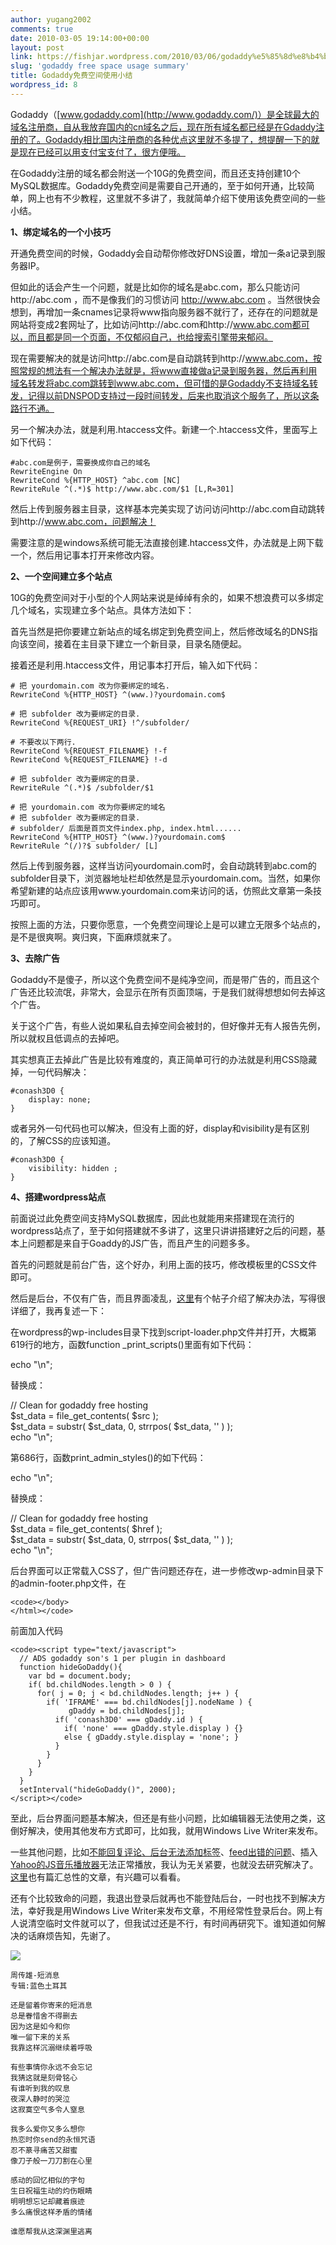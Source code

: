 ```yaml
---
author: yugang2002
comments: true
date: 2010-03-05 19:14:00+00:00
layout: post
link: https://fishjar.wordpress.com/2010/03/06/godaddy%e5%85%8d%e8%b4%b9%e7%a9%ba%e9%97%b4%e4%bd%bf%e7%94%a8%e5%b0%8f%e7%bb%93/
slug: 'godaddy free space usage summary'
title: Godaddy免费空间使用小结
wordpress_id: 8
---
```


Godaddy（[www.godaddy.com](http://www.godaddy.com/)）是全球最大的域名注册商，自从我放弃国内的cn域名之后，现在所有域名都已经是在Gdaddy注册的了。Godaddy相比国内注册商的各种优点这里就不多提了，想提醒一下的就是现在已经可以用支付宝支付了，很方便哦。

在Godaddy注册的域名都会附送一个10G的免费空间，而且还支持创建10个MySQL数据库。Godaddy免费空间是需要自己开通的，至于如何开通，比较简单，网上也有不少教程，这里就不多讲了，我就简单介绍下使用该免费空间的一些小结。

**1、绑定域名的一个小技巧**

开通免费空间的时候，Godaddy会自动帮你修改好DNS设置，增加一条a记录到服务器IP。

但如此的话会产生一个问题，就是比如你的域名是abc.com，那么只能访问http://abc.com ，而不是像我们的习惯访问 http://www.abc.com 。当然很快会想到，再增加一条cnames记录将www指向服务器不就行了，还存在的问题就是网站将变成2套网址了，比如访问http://abc.com和http://www.abc.com都可以，而且都是同一个页面，不仅郁闷自己，也给搜索引擎带来郁闷。

现在需要解决的就是访问http://abc.com是自动跳转到http://www.abc.com，按照常规的想法有一个解决办法就是，将www直接做a记录到服务器，然后再利用域名转发将abc.com跳转到www.abc.com，但可惜的是Godaddy不支持域名转发，记得以前DNSPOD支持过一段时间转发，后来也取消这个服务了，所以这条路行不通。

另一个解决办法，就是利用.htaccess文件。新建一个.htaccess文件，里面写上如下代码：
    
    #abc.com是例子，需要换成你自己的域名
    RewriteEngine On
    RewriteCond %{HTTP_HOST} ^abc.com [NC]
    RewriteRule ^(.*)$ http://www.abc.com/$1 [L,R=301]




然后上传到服务器主目录，这样基本完美实现了访问访问http://abc.com自动跳转到http://www.abc.com，问题解决！




需要注意的是windows系统可能无法直接创建.htaccess文件，办法就是上网下载一个，然后用记事本打开来修改内容。




**2、一个空间建立多个站点**




10G的免费空间对于小型的个人网站来说是绰绰有余的，如果不想浪费可以多绑定几个域名，实现建立多个站点。具体方法如下：




首先当然是把你要建立新站点的域名绑定到免费空间上，然后修改域名的DNS指向该空间，接着在主目录下建立一个新目录，目录名随便起。




接着还是利用.htaccess文件，用记事本打开后，输入如下代码：
    
    # 把 yourdomain.com 改为你要绑定的域名.
    RewriteCond %{HTTP_HOST} ^(www.)?yourdomain.com$
    
    # 把 subfolder 改为要绑定的目录.
    RewriteCond %{REQUEST_URI} !^/subfolder/
    
    # 不要改以下两行.
    RewriteCond %{REQUEST_FILENAME} !-f
    RewriteCond %{REQUEST_FILENAME} !-d
    
    # 把 subfolder 改为要绑定的目录.
    RewriteRule ^(.*)$ /subfolder/$1
    
    # 把 yourdomain.com 改为你要绑定的域名
    # 把 subfolder 改为要绑定的目录.
    # subfolder/ 后面是首页文件index.php, index.html......
    RewriteCond %{HTTP_HOST} ^(www.)?yourdomain.com$
    RewriteRule ^(/)?$ subfolder/ [L]




然后上传到服务器，这样当访问yourdomain.com时，会自动跳转到abc.com的subfolder目录下，浏览器地址栏却依然是显示yourdomain.com。当然，如果你希望新建的站点应该用www.yourdomain.com来访问的话，仿照此文章第一条技巧即可。




按照上面的方法，只要你愿意，一个免费空间理论上是可以建立无限多个站点的，是不是很爽啊。爽归爽，下面麻烦就来了。




**3、去除广告**




Godaddy不是傻子，所以这个免费空间不是纯净空间，而是带广告的，而且这个广告还比较流氓，非常大，会显示在所有页面顶端，于是我们就得想想如何去掉这个广告。




关于这个广告，有些人说如果私自去掉空间会被封的，但好像并无有人报告先例，所以就权且低调点的去掉吧。




其实想真正去掉此广告是比较有难度的，真正简单可行的办法就是利用CSS隐藏掉，一句代码解决：
    
    #conash3D0 {
    	display: none;
    }




或者另外一句代码也可以解决，但没有上面的好，display和visibility是有区别的，了解CSS的应该知道。
    
    #conash3D0 {
    	visibility: hidden ;
    }




**4、搭建wordpress站点**




前面说过此免费空间支持MySQL数据库，因此也就能用来搭建现在流行的wordpress站点了，至于如何搭建就不多讲了，这里只讲讲搭建好之后的问题，基本上问题都是来自于Goaddy的JS广告，而且产生的问题多多。




首先的问题就是前台广告，这个好办，利用上面的技巧，修改模板里的CSS文件即可。




然后是后台，不仅有广告，而且界面凌乱，[这里](http://wordpress.org/support/topic/280162)有个帖子介绍了解决办法，写得很详细了，我再复述一下：




在wordpress的wp-includes目录下找到script-loader.php文件并打开，大概第619行的地方，函数function _print_scripts()里面有如下代码：




echo "<script type='text/javascript' src='" . esc_attr($src) . "'></script>\n";




替换成：




// Clean for godaddy free hosting   
$st_data = file_get_contents( $src );   
$st_data = substr( $st_data, 0, strrpos( $st_data, '</iframe>' ) );   
echo "<script type='text/javascript'>\n";   
echo $st_data;   
echo "</script>\n";




第686行，函数print_admin_styles()的如下代码：




echo "<link rel='stylesheet' href='" . esc_attr($href) . "' type='text/css' media='all' />\n";




替换成：




// Clean for godaddy free hosting   
$st_data = file_get_contents( $href );   
$st_data = substr( $st_data, 0, strrpos( $st_data, '</iframe>' ) );   
echo "<style type='text/css' media='all'>\n";   
echo $st_data;   
echo "</style>\n";




后台界面可以正常载入CSS了，但广告问题还存在，进一步修改wp-admin目录下的admin-footer.php文件，在
    
    <code></body>
    </html></code>

前面加入代码 
    
    <code><script type="text/javascript">
      // ADS godaddy son's 1 per plugin in dashboard
      function hideGoDaddy(){
        var bd = document.body;
        if( bd.childNodes.length > 0 ) {
          for( j = 0; j < bd.childNodes.length; j++ ) {
            if( 'IFRAME' === bd.childNodes[j].nodeName ) {
    			 gDaddy = bd.childNodes[j];
              if( 'conash3D0' === gDaddy.id ) {
                if( 'none' === gDaddy.style.display ) {}
                else { gDaddy.style.display = 'none'; }
              }
            }
          }
        }
      }
      setInterval("hideGoDaddy()", 2000);
    </script></code>




至此，后台界面问题基本解决，但还是有些小问题，比如编辑器无法使用之类，这倒好解决，使用其他发布方式即可，比如我，就用Windows Live Writer来发布。




一些其他问题，比如[不能回复评论、后台无法添加标签](http://bbs.idcspy.com/thread-54050-1-1.html)、[feed出错的问题](http://blog.happysa.org/blog/solve_the_feed_problem_of_godaddy.html)、插入[Yahoo的JS音乐播放器](http://mediaplayer.yahoo.com/)无法正常播放，我认为无关紧要，也就没去研究解决了。[这里](http://fivebig.com/blog/2010/01/wordpress-on-godaddy/)也有篇汇总性的文章，有兴趣可以看看。




还有个比较致命的问题，我退出登录后就再也不能登陆后台，一时也找不到解决方法，幸好我是用Windows Live Writer来发布文章，不用经常性登录后台。网上有人说清空临时文件就可以了，但我试过还是不行，有时间再研究下。谁知道如何解决的话麻烦告知，先谢了。




![](http://fishjar.files.wordpress.com/2010/03/a987789f36904bdf68985ac5ea8f494f.jpg?w=300)
    
    周传雄-短消息
    专辑:蓝色土耳其
    
    还是留着你寄来的短消息
    总是眷惜舍不得删去
    因为这是如今和你
    唯一留下来的关系
    我靠这样沉溺继续着呼吸
    
    有些事情你永远不会忘记
    我猜这就是刻骨铭心
    有谁听到我的叹息
    夜深人静时的哭泣
    这寂寞空气多令人窒息
    
    我多么爱你又多么想你
    热恋时你send的永恒咒语
    忍不篆寻痛苦又甜蜜
    像刀子般一刀刀割在心里
    
    感动的回忆相似的字句
    生日祝福生动的灼伤眼睛
    明明想忘记却藏着痕迹
    多么痛恨这样矛盾的情绪
    
    谁愿帮我从这深渊里逃离

 
